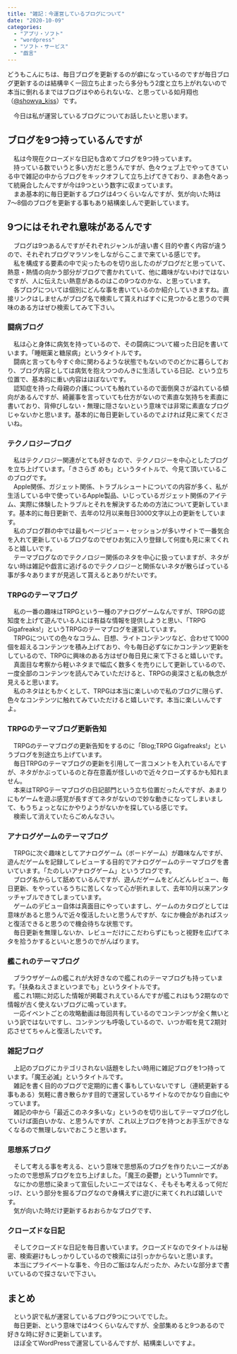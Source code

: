 ```yaml
---
title: "雑記：今運営しているブログについて"
date: "2020-10-09"
categories: 
  - "アプリ・ソフト"
  - "wordpress"
  - "ソフト・サービス"
  - "戯言"
---
```


どうもこんにちは、毎日ブログを更新するのが癖になっているのですが毎日ブログ更新するのは結構辛く一回立ち止まったら多分もう2度と立ち上がれないので本当に倒れるまではブログはやめられないな、と思っている如月翔也（[@showya\_kiss](http://twitter.com/showya_kiss)）です。  
  
　今日は私が運営しているブログについてお話したいと思います。  

## ブログを9つ持っているんですが

　私は今現在クローズドな日記も含めてブログを9つ持っています。  
　持っている数でいうと多い方だと思うんですが、色々ウェブ上でやってきている中で雑記の中からブログをキックオフして立ち上げてきており、まあ色々あって統廃合したんですが今は9つという数字に収まっています。  
　まあ基本的に毎日更新するブログは4つくらいなんですが、気が向いた時は7〜8個のブログを更新する事もあり結構楽しんで更新しています。  

## 9つにはそれぞれ意味があるんです

　ブログは9つあるんですがそれぞれジャンルが違い書く目的や書く内容が違うので、それぞれブログマラソンをしながらここまで来ている感じです。  
　私を構成する要素の中で尖ったものを切り出したのがブログだと思っていて、熱意・熱情の向かう部分がブログで書かれていて、他に趣味がないわけではないですが、人に伝えたい熱意があるのはこの9つなのかな、と思っています。  
　各ブログについては個別にどんな事を書いているのか紹介していきますね。直接リンクはしませんがブログ名で検索して貰えればすぐに見つかると思うので興味のある方はぜひ検索してみて下さい。  

### 闘病ブログ

　私は心と身体に病気を持っているので、その闘病について綴った日記を書いています。「睡眠薬と糖尿病」というタイトルです。  
　闘病と言っても今すぐ命に関わるような状態でもないのでのどかに暮らしており、ブログ内容としては病気を抱えつつのんきに生活している日記、という立ち位置で、基本的に重い内容はほぼないです。  
　認知症を持った母親の介護についても触れているので面倒臭さが溢れている傾向があるんですが、綺麗事を言っていても仕方がないので素直な気持ちを素直に書いており、背伸びしない・無理に隠さないという意味では非常に素直なブログじゃないかと思います。基本的に毎日更新しているのでよければ見に来てくださいね。  

### テクノロジーブログ

　私はテクノロジー関連がとても好きなので、テクノロジーを中心としたブログを立ち上げています。「きさらぎ めも」というタイトルで、今見て頂いているこのブログです。  
　Apple関係、ガジェット関係、トラブルシュートについての内容が多く、私が生活している中で使っているApple製品、いじっているガジェット関係のアイテム、実際に体験したトラブルとそれを解決するための方法について更新しています。基本的に毎日更新で、去年の12月以来毎日3000文字以上の更新をしています。  
　私のブログ群の中では最もページビュー・セッションが多いサイトで一番気合を入れて更新しているブログなのでぜひお気に入り登録して何度も見に来てくれると嬉しいです。  
　テーマブログなのでテクノロジー関係のネタを中心に扱っていますが、ネタがない時は雑記や戯言に逃げるのでテクノロジーと関係ないネタが散らばっている事が多々ありますが見逃して貰えるとありがたいです。  

### TRPGのテーマブログ

　私の一番の趣味はTRPGという一種のアナログゲームなんですが、TRPGの認知度を上げて遊んでいる人には有益な情報を提供しようと思い、「TRPG Gigafreaks!」というTRPGのテーマブログを運営しています。  
　TRPGについての色々なコラム、日想、ライトコンテンツなど、合わせて1000個を超えるコンテンツを積み上げており、今も毎日必ずなにかコンテンツ更新をしているので、TRPGに興味のある方はぜひ毎日見に来て下さると嬉しいです。  
　真面目な考察から軽いネタまで幅広く数多くを売りにして更新しているので、一度全部のコンテンツを読んでみていただけると、TRPGの奥深さと私の執念が見えると思います。  
　私のネタはともかくとして、TRPGは本当に楽しいので私のブログに限らず、色々なコンテンツに触れてみていただけると嬉しいです。本当に楽しいんですよ。  

### TRPGのテーマブログ更新告知

　TRPGのテーマブログの更新告知をするのに「Blog;TRPG Gigafreaks!」というブログを別途立ち上げています。  
　毎日TRPGのテーマブログの更新を引用して一言コメントを入れているんですが、ネタがかぶっているのと存在意義が怪しいので近々クローズするかも知れません。  
　本来はTRPGテーマブログの日記部門という立ち位置だったんですが、あまりにもゲームを遊ぶ感覚が長すぎてネタがないので妙な動きになってしまいまして、もうちょっとなにかやりようがないかを探している感じです。  
　検索して消えていたらごめんなさい。  

### アナログゲームのテーマブログ

　TRPGに次ぐ趣味としてアナログゲーム（ボードゲーム）が趣味なんですが、遊んだゲームを記録してレビューする目的でアナログゲームのテーマブログを書いています。「たのしいアナログゲーム」というブログです。  
　ブログ名からして舐めているんですが、遊んだゲームをどんどんレビュー、毎日更新、をやっているうちに苦しくなって心が折れまして、去年10月以来アンタッチャブルできてしまっています。  
　ゲームのデビュー自体は真面目にやっていますし、ゲームのカタログとしては意味があると思うんで近々復活したいと思うんですが、なにか機会があればスッと復活できると思うので機会待ちな状態です。  
　毎日更新を無理しないか、レビューだけにこだわらずにもっと視野を広げてネタを拾うかするといいと思うのでがんばります。  

### 艦これのテーマブログ

　ブラウザゲームの艦これが大好きなので艦これのテーマブログも持っています。「扶桑ねえさまといつまでも」というタイトルです。  
　艦これ1期に対応した情報が掲載されえているんですが艦これはもう2期なので情報が古く使えないブログに鳴っています。  
　一応イベントごとの攻略動画は毎回共有しているのでコンテンツが全く無いという訳ではないですし、コンテンツも呼吸しているので、いつか暇を見て2期対応させてちゃんと復活したいです。  

### 雑記ブログ

　上記のブログにカテゴリされない話題をしたい時用に雑記ブログを1つ持っています。「魔王必滅」というタイトルです。  
　雑記を書く目的のブログで定期的に書く事もしていないですし（連続更新する事もある）気軽に書き散らかす目的で運営しているサイトなのでかなり自由にやっています。  
　雑記の中から「最近このネタ多いな」というのを切り出してテーマブログ化していけば面白いかな、と思うんですが、これ以上ブログを持つとお手玉ができなくなるので無理しないでおこうと思います。  

### 思想系ブログ

　そして考える事を考える、という意味で思想系のブログを作りたいニーズがあったので思想系ブログを立ち上げました。「魔王の憂鬱」というTumnlrです。  
　なにかの思想に染まって宣伝したいニーズではなく、そもそも考えるって何だっけ、という部分を掘るブログなので身構えずに遊びに来てくれれば嬉しいです。  
　気が向いた時だけ更新するおおらかなブログです、  

### クローズドな日記

　そしてクローズドな日記を毎日書いています。クローズドなのでタイトルは秘密、検索避けもしっかりしているので検索には引っかからないと思います。  
　本当にプライベートな事を、今日のご飯はなんだったか、みたいな部分まで書いているので探さないで下さい。  

## まとめ

　という訳で私が運営しているブログ9つについてでした。  
　毎日更新、という意味では4つくらいなんですが、全部集めると9つあるので好きな時に好きに更新しています。  
　ほぼ全てWordPressで運営しているんですが、結構楽しいですよ。
